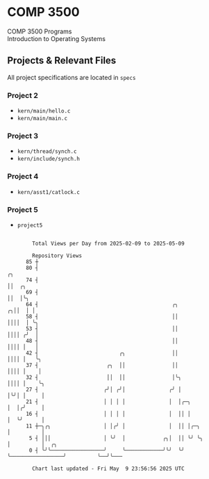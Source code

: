# COMP 3500
COMP 3500 Programs  
Introduction to Operating Systems  
## Projects & Relevant Files
All project specifications are located in `specs`
### Project 2
- `kern/main/hello.c`
- `kern/main/main.c`
### Project 3
- `kern/thread/synch.c`
- `kern/include/synch.h`
### Project 4
- `kern/asst1/catlock.c`
### Project 5
- `project5`

```

        Total Views per Day from 2025-02-09 to 2025-05-09

        Repository Views
      85 ┼
      80 ┤                                                                        ╭╮
      74 ┤                                                                        ││  ╭╮
      69 ┤                                                                        ││  │╰╮
      64 ┤                                           ╭╮                         ╭╮││  │ │
      58 ┤                                           ││                         ││││  │ ╰╮
      53 ┤                                           ││                         ││││ ╭╯  │
      48 ┤                                           ││                         ││││ │   │
      42 ┤                          ╭╮               ││                         ││││ │   ╰╮
      37 ┤                      ╭╮  ││               ││                         ││││ │    │
      32 ┤                      ││  ││               │╰╮                        ││││ │    ╰╮
      27 ┤                     ╭╯│ ╭╯│              ╭╯ │                        │╰╯│ │     │
      21 ┤                     │ │ │ │              │  │╭─╮                     │  │╭╯     │
      16 ┤                     │ │ │ │              │  ││ │                     │  ╰╯      │
      11 ┼─╮╭╮                 │ │╭╯ │              │  ││ │╭─╮                  │          │
       5 ┤ │││                 │ ╰╯  │            ╭╮│  ││ ╰╯ ╰╮                 │          │  ╭╮
       0 ┤ ╰╯╰─────────────────╯     ╰────────────╯╰╯  ╰╯     ╰─────────────────╯          ╰──╯╰───

        Chart last updated - Fri May  9 23:56:56 2025 UTC
        
```
